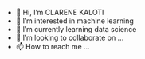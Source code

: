 - 👋 Hi, I’m CLARENE KALOTI
- 👀 I’m interested in machine learning
- 🌱 I’m currently learning data science
- 💞️ I’m looking to collaborate on ...
- 📫 How to reach me ...

<!---
CKALOTI/CKALOTI is a ✨ special ✨ repository because its `README.md` (this file) appears on your GitHub profile.
You can click the Preview link to take a look at your changes.
--->
